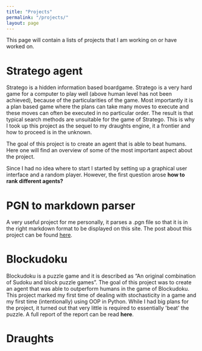 ```yaml
---
title: "Projects"
permalink: "/projects/"
layout: page
---
```


This page will contain a lists of projects that I am working on or have worked on.

# Stratego agent
Stratego is a hidden information based boardgame. Stratego is a very hard game for a computer to play well (above human level has not been achieved), because of the particularities of the game. Most importantly it is a plan based game where the plans can take many moves to execute and these moves can often be executed in no particular order. The result is that typical search methods are unsuitable for the game of Stratego. This is why I took up this project as the sequel to my draughts engine, it a frontier and how to proceed is in the unknown.

The goal of this project is to create an agent that is able to beat humans. Here one will find an overview of some of the most important aspect about the project.

Since I had no idea where to start I started by setting up a graphical user interface and a random player. However, the first question arose **how to rank different agents?**


# PGN to markdown parser
A very useful project for me personally, it parses a .pgn file so that it is in the right markdown format to be displayed on this site. The post about this project can be found [here](https://daannoordenbos.github.io/PGN-parser-for-markdown/).


# Blockudoku
Blockudoku is a puzzle game and it is described as “An original combination of Sudoku and block puzzle games”. The goal of this project was to create an agent that was able to outperform humans in the game of Blockudoku. This project marked my first time of dealing with stochasticity in a game and my first time (intentionally) using OOP in Python.
While I had big plans for the project, it turned out that very little is required to essentially 'beat' the puzzle. A full report of the report can be read **here**.

# Draughts
